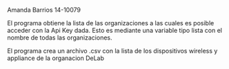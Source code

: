 
Amanda Barrios 14-10079

El programa obtiene la lista de las organizaciones a las cuales es posible acceder con la Api Key dada. Esto es mediante una variable tipo lista con el nombre de todas las organizaciones.

El programa crea un archivo .csv con la lista de los dispositivos wireless y appliance de la organacion DeLab
